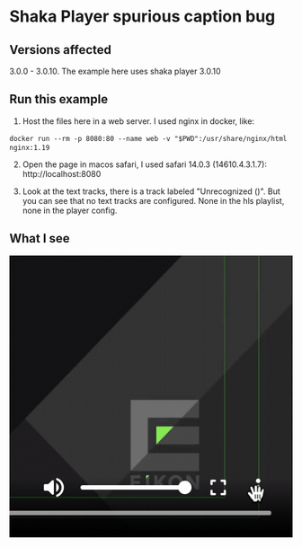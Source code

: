 # Shaka Player spurious caption bug

## Versions affected

3.0.0 - 3.0.10. The example here uses shaka player 3.0.10

## Run this example

1. Host the files here in a web server. I used nginx in docker, like:

```
docker run --rm -p 8080:80 --name web -v "$PWD":/usr/share/nginx/html nginx:1.19
```

2. Open the page in macos safari, I used safari 14.0.3 (14610.4.3.1.7): http://localhost:8080

3. Look at the text tracks, there is a track labeled "Unrecognized ()". But you can see that no text tracks are configured. None in the hls playlist, none in the player config.

## What I see

![gif of bug; first click kebab control panel icon, then click captions, then see a text track labeled "Unrecognized ()"](spurious_caption.gif)
